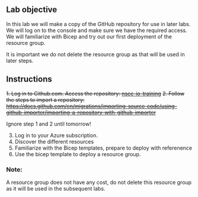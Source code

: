 ## Lab objective
In this lab we will make a copy of the GitHub repository for use in later labs. We will log on to the console and make sure we have the required access. We will familiarize with Bicep and try out our first deployment of the resource group.

It is important we do not delete the resource group as that will be used in later steps.

## Instructions
~~1. Log in to Github.com. Access the repository: [nsec-io-training](https://github.com/karimelmel/nsec-io-training/)~~
~~2. Follow the steps to import a repository: https://docs.github.com/en/migrations/importing-source-code/using-github-importer/importing-a-repository-with-github-importer~~

Ignore step 1 and 2 until tomorrow!

3. Log in to your Azure subscription.
4. Discover the different resources
5. Familiarize with the Bicep templates, prepare to deploy with referenence 
6. Use the bicep template to deploy a resource group.

### Note:
A resource group does not have any cost, do not delete this resource group as it will be used in the subsequent labs.
